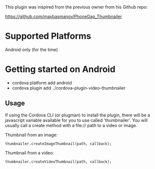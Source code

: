 This plugin was inspired from the previous owner from his Github repo:

https://github.com/maxbasmanov/PhoneGap_Thumbnailer

# Supported Platforms

Android only (for the time)

# Getting started on Android

* cordova platform add android
* cordova plugin add ../cordova-plugin-video-thumbnailer

## Usage

If using the Cordova CLI (or plugman) to install the plugin, there will be a javascript variable available for you to use called 'thumbnailer'. You will usually call a create method with a file:// path to a video or image.

Thumbnail from an image:

`thumbnailer.createImageThumbnail(path, callback);`

Thumbnail from a video:

`thumbnailer.createVideoThumbnail(path, callback);`